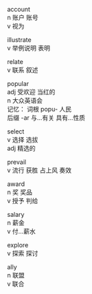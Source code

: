 account  
n 账户 账号  
v 视为  

illustrate  
v 举例说明 表明

relate  
v 联系 叙述  

popular  
adj 受欢迎 当红的   
n 大众英语会  
记忆：
词根 popu- 人民  
后缀 -ar 与...有关 具有...性质  

select  
v 选择 选拔  
adj 精选的  

prevail  
v 流行 获胜 占上风  奏效  

award  
n 奖 奖品  
v 授予 判给  

salary  
n 薪金  
v 付...薪水  

explore  
v 探索 探讨  

ally  
n 联盟  
v 联合  

